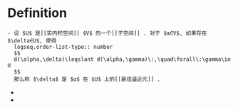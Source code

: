 # Definition
	- 设 $U$ 是[[实内积空间]] $V$ 的一个[[子空间]] . 对于 $α∈V$, 如果存在 $\delta∈U$, 使得
	  logseq.order-list-type:: number
	  $$
	  d(\alpha,\delta)\leqslant d(\alpha,\gamma)\:,\quad\forall\:\gamma\in U
	  $$
	  那么称 $\delta$ 是 $α$ 在 $U$ 上的[[最佳逼近元]] .
-
-